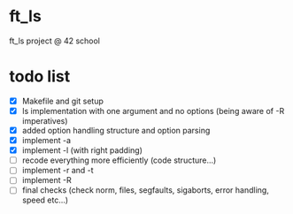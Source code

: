 # ft_ls
ft_ls project @ 42 school

# todo list
- [x] Makefile and git setup
- [x] ls implementation with one argument and no options (being aware of -R imperatives)
- [x] added option handling structure and option parsing
- [x] implement -a
- [x] implement -l (with right padding)
- [ ] recode everything more efficiently (code structure...)
- [ ] implement -r and -t
- [ ] implement -R
- [ ] final checks (check norm, files, segfaults, sigaborts, error handling, speed etc...)
